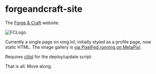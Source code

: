 # forgeandcraft-site
The [Forge &amp; Craft](https://forgeandcraft.co.uk) website.

![FCLogo](https://metapixl.com/storage/avatars/054/671/252/002/144/040/8/tmt1cRqh02wITSu3RHGU_avatar.png?v=3)

Currently a single page on omg.lol, initially styled as a profile page, now static HTML. The image gallery is [via PixelFed running on MetaPixl](https://metapixl.com/@forgeandcraft).

Requires [clilol](https://mcornick.com/clilol/) for the deploy/update script.

That is all. Move along.
